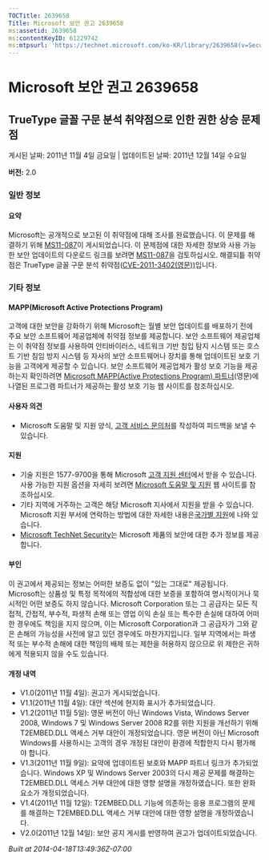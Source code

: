 ```yaml
---
TOCTitle: 2639658
Title: Microsoft 보안 권고 2639658
ms:assetid: 2639658
ms:contentKeyID: 61229742
ms:mtpsurl: 'https://technet.microsoft.com/ko-KR/library/2639658(v=Security.10)'
---
```


Microsoft 보안 권고 2639658
===========================

TrueType 글꼴 구문 분석 취약점으로 인한 권한 상승 문제점
--------------------------------------------------------

게시된 날짜: 2011년 11월 4일 금요일 | 업데이트된 날짜: 2011년 12월 14일 수요일

**버전:** 2.0

### 일반 정보

#### 요약

Microsoft는 공개적으로 보고된 이 취약점에 대해 조사를 완료했습니다. 이 문제를 해결하기 위해 [MS11-087](https://go.microsoft.com/fwlink/?linkid=233008)이 게시되었습니다. 이 문제점에 대한 자세한 정보와 사용 가능한 보안 업데이트의 다운로드 링크를 보려면 [MS11-087](https://go.microsoft.com/fwlink/?linkid=233008)을 검토하십시오. 해결되틑 취약점은 TrueType 글꼴 구문 분석 취약점([CVE-2011-3402(영문))](https://www.cve.mitre.org/cgi-bin/cvename.cgi?name=cve-2011-3402)입니다.

### 기타 정보

#### MAPP(Microsoft Active Protections Program)

고객에 대한 보안을 강화하기 위해 Microsoft는 월별 보안 업데이트를 배포하기 전에 주요 보안 소프트웨어 제공업체에 취약점 정보를 제공합니다. 보안 소프트웨어 제공업체는 이 취약점 정보를 사용하여 안티바이러스, 네트워크 기반 침입 탐지 시스템 또는 호스트 기반 침임 방지 시스템 등 자사의 보안 소프트웨어나 장치를 통해 업데이트된 보호 기능을 고객에게 제공할 수 있습니다. 보안 소프트웨어 제공업체가 활성 보호 기능을 제공하는지 확인하려면 [Microsoft MAPP(Active Protections Program) 파트너](https://go.microsoft.com/fwlink/?linkid=215201)(영문)에 나열된 프로그램 파트너가 제공하는 활성 보호 기능 웹 사이트를 참조하십시오.

#### 사용자 의견

-   Microsoft 도움말 및 지원 양식, [고객 서비스 문의처](https://support.microsoft.com/common/survey.aspx?scid=sw;en;1257&showpage=1&ws=technet&sd=tech)를 작성하여 피드백을 보낼 수 있습니다.

#### 지원

-   기술 지원은 1577-9700을 통해 Microsoft [고객 지원 센터](https://go.microsoft.com/fwlink/?linkid=21131)에서 받을 수 있습니다. 사용 가능한 지원 옵션을 자세히 보려면 [Microsoft 도움말 및 지원](https://support.microsoft.com/) 웹 사이트를 참조하십시오.
-   기타 지역에 거주하는 고객은 해당 Microsoft 지사에서 지원을 받을 수 있습니다. Microsoft 지원 부서에 연락하는 방법에 대한 자세한 내용은[국가별 지원](https://go.microsoft.com/fwlink/?linkid=21155)에 나와 있습니다.
-   [Microsoft TechNet Security](https://go.microsoft.com/fwlink/?linkid=21132)는 Microsoft 제품의 보안에 대한 추가 정보를 제공합니다.

#### 부인

이 권고에서 제공되는 정보는 어떠한 보증도 없이 "있는 그대로" 제공됩니다. Microsoft는 상품성 및 특정 목적에의 적합성에 대한 보증을 포함하여 명시적이거나 묵시적인 어떤 보증도 하지 않습니다. Microsoft Corporation 또는 그 공급자는 모든 직접적, 간접적, 부수적, 파생적 손해 또는 영업 이익 손실 또는 특수한 손실에 대하여 어떠한 경우에도 책임을 지지 않으며, 이는 Microsoft Corporation과 그 공급자가 그와 같은 손해의 가능성을 사전에 알고 있던 경우에도 마찬가지입니다. 일부 지역에서는 파생적 또는 부수적 손해에 대한 책임의 배제 또는 제한을 허용하지 않으므로 위 제한은 귀하에게 적용되지 않을 수도 있습니다.

#### 개정 내역

-   V1.0(2011년 11월 4일): 권고가 게시되었습니다.
-   V1.1(2011년 11월 4일): 대안 섹션에 현지화 표시가 추가되었습니다.
-   V1.2(2011년 11월 5일): 영문 버전이 아닌 Windows Vista, Windows Server 2008, Windows 7 및 Windows Server 2008 R2를 위한 지원을 개선하기 위해 T2EMBED.DLL 액세스 거부 대안이 개정되었습니다. 영문 버전이 아닌 Microsoft Windows를 사용하시는 고객의 경우 개정된 대안이 환경에 적합한지 다시 평가해야 합니다.
-   V1.3(2011년 11월 9일): 요약에 업데이트된 보호와 MAPP 파트너 링크가 추가되었습니다. Windows XP 및 Windows Server 2003의 다시 제공 문제를 해결하는 T2EMBED.DLL 액세스 거부 대안에 대한 영향 설명을 개정하였습니다. 또한 완화 요소가 개정되었습니다.
-   V1.4(2011년 11월 12일): T2EMBED.DLL 기능에 의존하는 응용 프로그램의 문제를 해결하는 T2EMBED.DLL 액세스 거부 대안에 대한 영향 설명을 개정하였습니다.
-   V2.0(2011년 12월 14일): 보안 공지 게시를 반영하여 권고가 업데이트되었습니다.

*Built at 2014-04-18T13:49:36Z-07:00*
